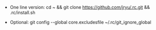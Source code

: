 * One line version:
cd ~ && git clone https://github.com/jryu/.rc.git && .rc/install.sh

* Optional:
git config --global core.excludesfile ~/.rc/git_ignore_global
